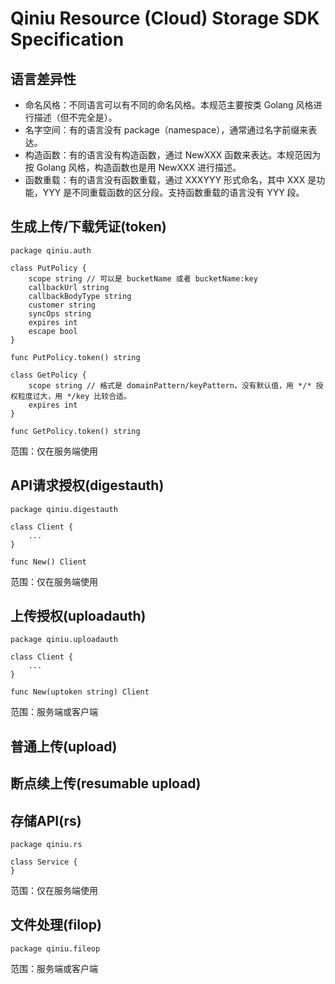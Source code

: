 # Qiniu Resource (Cloud) Storage SDK Specification

## 语言差异性

- 命名风格：不同语言可以有不同的命名风格。本规范主要按类 Golang 风格进行描述（但不完全是）。
- 名字空间：有的语言没有 package（namespace），通常通过名字前缀来表达。
- 构造函数：有的语言没有构造函数，通过 NewXXX 函数来表达。本规范因为按 Golang 风格，构造函数也是用 NewXXX 进行描述。
- 函数重载：有的语言没有函数重载，通过 XXXYYY 形式命名，其中 XXX 是功能，YYY 是不同重载函数的区分段。支持函数重载的语言没有 YYY 段。


## 生成上传/下载凭证(token)

```{go}
package qiniu.auth

class PutPolicy {
	scope string // 可以是 bucketName 或者 bucketName:key
	callbackUrl string
	callbackBodyType string
	customer string
	syncOps string
	expires int
	escape bool
}

func PutPolicy.token() string

class GetPolicy {
	scope string // 格式是 domainPattern/keyPattern，没有默认值，用 */* 授权粒度过大，用 */key 比较合适。
	expires int
}

func GetPolicy.token() string
```

范围：仅在服务端使用


## API请求授权(digestauth)

```{go}
package qiniu.digestauth

class Client {
	...
}

func New() Client
```

范围：仅在服务端使用


## 上传授权(uploadauth)

```{go}
package qiniu.uploadauth

class Client {
	...
}

func New(uptoken string) Client
```

范围：服务端或客户端


## 普通上传(upload)


## 断点续上传(resumable upload)


## 存储API(rs)

```{go}
package qiniu.rs

class Service {
}
```

范围：仅在服务端使用


## 文件处理(filop)

```{go}
package qiniu.fileop
```

范围：服务端或客户端


